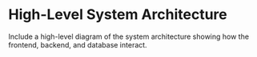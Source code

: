 # High-Level System Architecture

Include a high-level diagram of the system architecture showing how the frontend, backend, and database interact.
